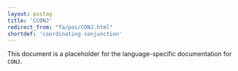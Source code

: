 ```yaml
---
layout: postag
title: 'CCONJ'
redirect_from: "fa/pos/CONJ.html"
shortdef: 'coordinating conjunction'
---
```


This document is a placeholder for the language-specific documentation
for `CONJ`.
